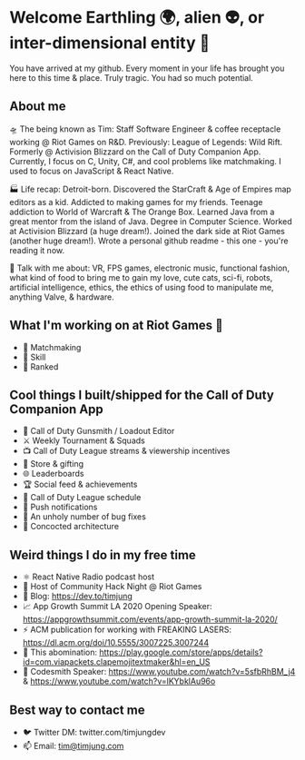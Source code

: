# Welcome Earthling 🌍, alien 👽, or inter-dimensional entity 🧙

You have arrived at my github. Every moment in your life has brought you here to this time & place. Truly tragic. You had so much potential.

## About me

🛸 The being known as Tim: Staff Software Engineer & coffee receptacle working @ Riot Games on R&D. Previously: League of Legends: Wild Rift. Formerly @ Activision Blizzard on the Call of Duty Companion App. Currently, I focus on C, Unity, C#, and cool problems like matchmaking. I used to focus on JavaScript & React Native.

🏭 Life recap: Detroit-born. Discovered the StarCraft & Age of Empires map editors as a kid. Addicted to making games for my friends. Teenage addiction to World of Warcraft & The Orange Box. Learned Java from a great mentor from the island of Java. Degree in Computer Science. Worked at Activision Blizzard (a huge dream!). Joined the dark side at Riot Games (another huge dream!). Wrote a personal github readme - this one - you're reading it now. 

📡 Talk with me about: VR, FPS games, electronic music, functional fashion, what kind of food to bring me to gain my love, cute cats, sci-fi, robots, artificial intelligence, ethics, the ethics of using food to manipulate me, anything Valve, & hardware. 

## What I'm working on at Riot Games 👊 
- 🤼 Matchmaking
- 🎯 Skill
- 💎 Ranked 

## Cool things I built/shipped for the Call of Duty Companion App
- 🔫 Call of Duty Gunsmith / Loadout Editor
- ⚔️ Weekly Tournament & Squads
- 📺 Call of Duty League streams & viewership incentives
- 🎁 Store & gifting
- 🌐 Leaderboards
- 🏆 Social feed & achievements
- 📅 Call of Duty League schedule
- 🔔 Push notifications
- 🐛 An unholy number of bug fixes
- 🧰 Concocted architecture

## Weird things I do in my free time
- ⚛️ React Native Radio podcast host
- 🌙 Host of Community Hack Night @ Riot Games
- 📜 Blog: https://dev.to/timjung
- 📈 App Growth Summit LA 2020 Opening Speaker: https://appgrowthsummit.com/events/app-growth-summit-la-2020/
- ⚡ ACM publication for working with FREAKING LASERS: https://dl.acm.org/doi/10.5555/3007225.3007244
- 👏 This abomination: https://play.google.com/store/apps/details?id=com.viapackets.clapemojitextmaker&hl=en_US
- 🔨 Codesmith Speaker: https://www.youtube.com/watch?v=5sfbRhBM_j4 & https://www.youtube.com/watch?v=lKYbklAu96o

## Best way to contact me
- 🐦 Twitter DM: twitter.com/timjungdev
- 📫 Email: tim@timjung.com
